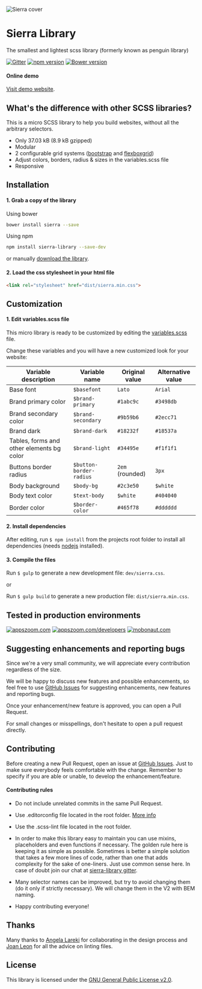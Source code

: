 ![Sierra cover](http://sierra-library.github.io/img/github/github-cover.png)

Sierra Library
========================================

The smallest and lightest scss library (formerly known as penguin library)

[![Gitter](https://badges.gitter.im/Join%20Chat.svg)](https://gitter.im/sierra-library/sierra?utm_source=badge&utm_medium=badge&utm_campaign=pr-badge) [![npm version](https://badge.fury.io/js/sierra-library.svg)](https://badge.fury.io/js/sierra-library) [![Bower version](https://badge.fury.io/bo/sierra.svg)](https://badge.fury.io/bo/sierra)

#### Online demo

[Visit demo website](http://sierra-library.github.io/).


What's the difference with other SCSS libraries?
-----------

This is a micro SCSS library to help you build websites, without all the arbitrary selectors.

* Only 37.03 kB (8.9 kB gzipped)
* Modular
* 2 configurable grid systems ([bootstrap](http://getbootstrap.com/) and [flexboxgrid](http://flexboxgrid.com/))
* Adjust colors, borders, radius & sizes in the variables.scss file
* Responsive

Installation
-----------

#### 1. Grab a copy of the library

Using bower

```bash
bower install sierra --save
```


Using npm

```bash
npm install sierra-library --save-dev
```

or manually [download the library](https://github.com/sierra-library/sierra/archive/master.zip).

#### 2. Load the css stylesheet in your html file

```html
<link rel="stylesheet" href="dist/sierra.min.css">
```


Customization
-----------
#### 1. Edit variables.scss file
This micro library is ready to be customized by editing the [variables.scss](https://github.com/sierra-library/sierra/blob/master/src/_variables.scss) file.

Change these variables and you will have a new customized look for your website:

| Variable description | Variable name | Original value | Alternative value |
| -------- | ----- | --- | --------- |
| Base font | `$basefont` | `Lato` | `Arial` |
| Brand primary color | `$brand-primary` | `#1abc9c` | `#3498db` |
| Brand secondary color | `$brand-secondary` | `#9b59b6` | `#2ecc71` |
| Brand dark | `$brand-dark` | `#18232f` | `#18537a` |
| Tables, forms and other elements bg color | `$brand-light` | `#34495e` | `#f1f1f1` |
| Buttons border radius | `$button-border-radius` | `2em` (rounded) | `3px` |
| Body background | `$body-bg` | `#2c3e50` | `$white` |
| Body text color | `$text-body` | `$white` | `#404040` |
| Border color | `$border-color` | `#465f78` | `#dddddd` |


#### 2. Install dependencies
After editing, run `$ npm install` from the projects root folder to install all dependencies (needs [nodejs](https://nodejs.org/) installed).

#### 3. Compile the files
Run `$ gulp` to generate a new development file:  `dev/sierra.css`.

or

Run `$ gulp build` to generate a new production file:  `dist/sierra.min.css`.

Tested in production environments
-----------

[![appszoom.com][1]][2] [![appszoom.com/developers][3]][4] [![mobonaut.com][5]][6]

[1]: http://sierra-library.github.io/img/github/logo-appszoom-s.png
[2]: http://www.appszoom.com

[3]: http://sierra-library.github.io/img/github/logo-appszoom-developers-s.png
[4]: http://www.appszoom.com/developers

[5]: http://sierra-library.github.io/img/github/logo-mobonaut-s.png
[6]: http://www.mobonaut.com

Suggesting enhancements and reporting bugs
-----------
Since we're a very small community, we will appreciate every contribution   regardless of the size.

We will be happy to discuss new features and possible enhancements, so feel free to use [GitHub Issues](https://github.com/Sierra-Library/sierra/issues) for suggesting enhancements, new features and reporting bugs.

Once your enhancement/new feature is approved, you can open a Pull Request.

For small changes or misspellings, don't hesitate to open a pull request directly.

Contributing
-----------
Before creating a new Pull Request, open an issue at [GitHub Issues](https://github.com/Sierra-Library/sierra/issues). Just to make sure everybody feels comfortable with the change.
Remember to specify if you are able or unable, to develop the enhancement/feature.


#### Contributing rules
- Do not include unrelated commits in the same Pull Request.
- Use .editorconfig file located in the root folder. [More info](http://editorconfig.org/)
- Use the .scss-lint file located in the root folder.
- In order to make this library easy to maintain you can use mixins, placeholders and even functions if necessary. The golden rule here is keeping it as simple as possible. Sometimes is better a simple solution that takes a few more lines of code, rather than one that adds complexity for the sake of one-liners. Just use common sense here. In case of doubt join our chat at [sierra-library gitter](https://gitter.im/sierra-library/sierra).
- Many selector names can be improved, but try to avoid changing them (do it only if strictly necessary). We will change them in the V2 with BEM naming.


- Happy contributing everyone!

Thanks
-----------
Many thanks to [Angela Lareki](http://larekidesign.squarespace.com/) for collaborating in the design process and [Joan Leon](https://twitter.com/nucliweb) for all the advice on linting files.

License
-----------

This library is licensed under the [GNU General Public License v2.0](https://github.com/sierra-library/sierra/blob/master/LICENSE.md).
